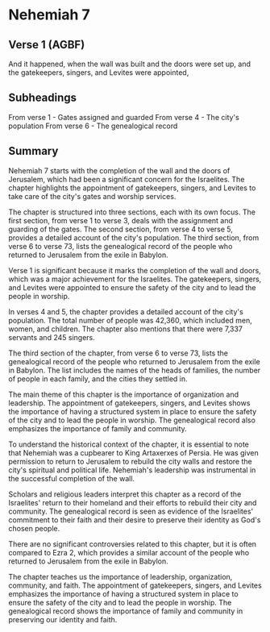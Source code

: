 # Nehemiah 7

## Verse 1 (AGBF)

And it happened, when the wall was built and the doors were set up, and the gatekeepers, singers, and Levites were appointed,

## Subheadings

From verse 1 - Gates assigned and guarded
From verse 4 - The city's population
From verse 6 - The genealogical record

## Summary

Nehemiah 7 starts with the completion of the wall and the doors of Jerusalem, which had been a significant concern for the Israelites. The chapter highlights the appointment of gatekeepers, singers, and Levites to take care of the city's gates and worship services. 

The chapter is structured into three sections, each with its own focus. The first section, from verse 1 to verse 3, deals with the assignment and guarding of the gates. The second section, from verse 4 to verse 5, provides a detailed account of the city's population. The third section, from verse 6 to verse 73, lists the genealogical record of the people who returned to Jerusalem from the exile in Babylon.

Verse 1 is significant because it marks the completion of the wall and doors, which was a major achievement for the Israelites. The gatekeepers, singers, and Levites were appointed to ensure the safety of the city and to lead the people in worship.

In verses 4 and 5, the chapter provides a detailed account of the city's population. The total number of people was 42,360, which included men, women, and children. The chapter also mentions that there were 7,337 servants and 245 singers.

The third section of the chapter, from verse 6 to verse 73, lists the genealogical record of the people who returned to Jerusalem from the exile in Babylon. The list includes the names of the heads of families, the number of people in each family, and the cities they settled in.

The main theme of this chapter is the importance of organization and leadership. The appointment of gatekeepers, singers, and Levites shows the importance of having a structured system in place to ensure the safety of the city and to lead the people in worship. The genealogical record also emphasizes the importance of family and community.

To understand the historical context of the chapter, it is essential to note that Nehemiah was a cupbearer to King Artaxerxes of Persia. He was given permission to return to Jerusalem to rebuild the city walls and restore the city's spiritual and political life. Nehemiah's leadership was instrumental in the successful completion of the wall.

Scholars and religious leaders interpret this chapter as a record of the Israelites' return to their homeland and their efforts to rebuild their city and community. The genealogical record is seen as evidence of the Israelites' commitment to their faith and their desire to preserve their identity as God's chosen people.

There are no significant controversies related to this chapter, but it is often compared to Ezra 2, which provides a similar account of the people who returned to Jerusalem from the exile in Babylon.

The chapter teaches us the importance of leadership, organization, community, and faith. The appointment of gatekeepers, singers, and Levites emphasizes the importance of having a structured system in place to ensure the safety of the city and to lead the people in worship. The genealogical record shows the importance of family and community in preserving our identity and faith.
